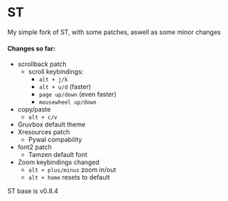# ST
My simple fork of ST, with some patches, aswell as some minor changes


#### Changes so far:
- scrollback patch
	- scroll keybindings:
		- `alt + j/k`
		- `alt + u/d` (faster)
		- `page up/down` (even faster)
		- `mousewheel up/down`
- copy/paste 
	- `alt + c/v`
- Gruvbox default theme
- Xresources patch
	- Pywal compability
- font2 patch
	- Tamzen default font
- Zoom keybindings changed
	- `alt + plus/minus` zoom in/out
	- `alt + home` resets to default




ST base is v0.8.4
